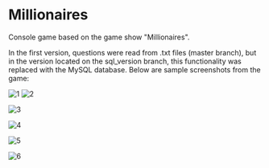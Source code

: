 # Millionaires
Console game based on the game show "Millionaires".

In the first version, questions were read from .txt files (master branch), but in the version located on the sql_version branch, this functionality was replaced with the MySQL database. Below are sample screenshots from the game:

![1](https://user-images.githubusercontent.com/121723243/216789878-8eff5b67-bd03-4e63-a7ac-5d5d4350dd66.PNG)
![2](https://user-images.githubusercontent.com/121723243/216789880-edde194e-a2ce-4960-b953-6fc46444ba97.PNG)


![3](https://user-images.githubusercontent.com/121723243/216789881-8085aeba-4fd6-48a0-adf7-db7e05db76f7.PNG)


![4](https://user-images.githubusercontent.com/121723243/216789882-f757311f-0c17-47d5-a3b0-f7a4ff618c05.PNG)


![5](https://user-images.githubusercontent.com/121723243/216789883-b9ae2cac-28cf-4fea-adb4-361bce07bc22.PNG)


![6](https://user-images.githubusercontent.com/121723243/216789884-e6ffba2d-fcfc-42b6-a6a0-26dd9c15a953.PNG)
